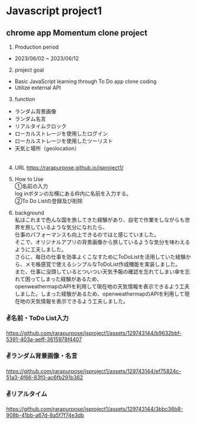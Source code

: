 #  Javascript project1

<h2>chrome app Momentum clone project  </h2>     

1. Production period      
+ 2023/06/02 ~ 2023/06/12

2. project goal      
+ Basic JavaScript learning through To Do app clone coding
+ Utilize external API   

3. function    
  + ランダム背景画像   
  + ランダム名言
  + リアルタイムクロック   
  + ローカルストレージを使用したログイン   
  + ローカルストレージを使用したツーリスト   
  + 天気と場所（geolocation）
  </br>   　　　
  
4. URL
https://rarapurpose.github.io/jsproject1/   

5. How to Use   
①名前の入力   
log inボタンの左横にある枠内に名前を入力する。   
②To Do Listの登録及び削除   

6. background   
私はこれまで色んな国を旅してきた経験があり、自宅で作業をしながらも世界を旅しているような気分になれたら、   
仕事のパフォーマンスも向上できるのではと感じていました。   
そこで、オリジナルアプリの背景画像から旅しているような気分を味わえるように工夫しました。   
さらに、毎日の仕事を効率よくこなすためにToDoListを活用していた経験から、メモ帳感覚で使えるシンプルなToDoList作成機能を実装しました。   
また、仕事に没頭しているとついつい天気予報の確認を忘れてしまい傘を忘れて困ってしまった経験があるため、      
openweathermapのAPIを利用して現在地の天気情報を表示できるよう工夫しました。しまった経験があるため、openweathermapのAPIを利用して現在地の天気情報を表示できるよう工夫しました。   

<h3>✌️名前・ToDo List入力</h3>   


https://github.com/rarapurpose/jsproject1/assets/129743144/b9632bbf-5391-403a-aeff-3615978f4407


<h3>✌️ランダム背景画像・名言  </h3>  




https://github.com/rarapurpose/jsproject1/assets/129743144/ef75824c-51a3-4f66-83f0-ac6fb291b362

<h3>✌️リアルタイム </h3>  





https://github.com/rarapurpose/jsproject1/assets/129743144/3bbc36b8-908b-41bb-a67d-8a5f7f74e3db







